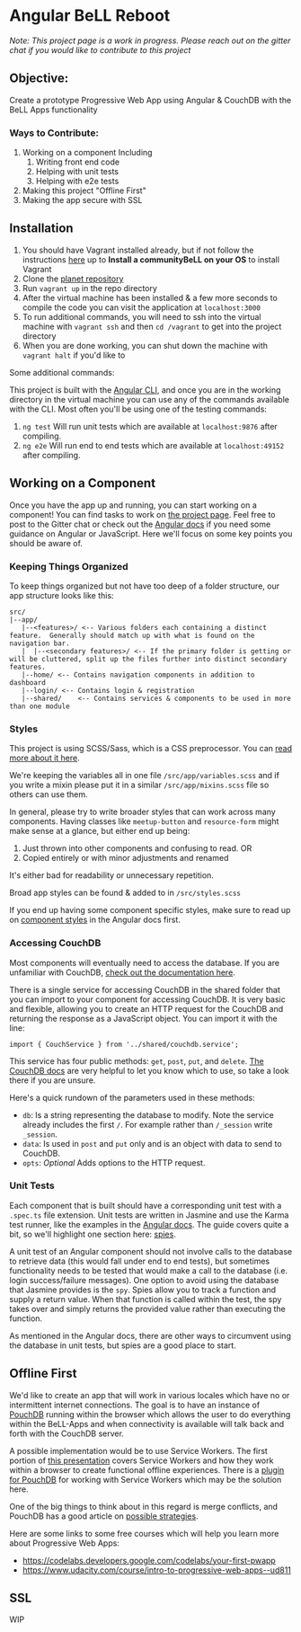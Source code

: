 # Angular BeLL Reboot

*Note: This project page is a work in progress. Please reach out on the gitter chat if you would like to contribute to this project*

## Objective:

Create a prototype Progressive Web App using Angular & CouchDB with the BeLL Apps functionality

### Ways to Contribute:

1. Working on a component
    Including
    1. Writing front end code
    2. Helping with unit tests
    3. Helping with e2e tests
2. Making this project "Offline First"
3. Making the app secure with SSL

## Installation

1. You should have Vagrant installed already, but if not follow the instructions [here](https://github.com/dogi/ole--vagrant-vi) up to **Install a communityBeLL on your OS** to install Vagrant
2. Clone the [planet repository](https://github.com/ole-vi/planet)
3. Run `vagrant up` in the repo directory
4. After the virtual machine has been installed & a few more seconds to compile the code you can visit the application at `localhost:3000`
5. To run additional commands, you will need to ssh into the virtual machine with `vagrant ssh` and then `cd /vagrant` to get into the project directory
6. When you are done working, you can shut down the machine with `vagrant halt` if you'd like to

Some additional commands:

This project is built with the [Angular CLI](https://cli.angular.io/), and once you are in the working directory in the virtual machine you can use any of the commands available with the CLI.  Most often you'll be using one of the testing commands:

1. `ng test` Will run unit tests which are available at `localhost:9876` after compiling.
2. `ng e2e` Will run end to end tests which are available at `localhost:49152` after compiling.

## Working on a Component

Once you have the app up and running, you can start working on a component! You can find tasks to work on [the project page](https://waffle.io/ole-vi/planet). Feel free to post to the Gitter chat or check out the [Angular docs](https://angular.io/docs) if you need some guidance on Angular or JavaScript.  Here we'll focus on some key points you should be aware of.

### Keeping Things Organized

To keep things organized but not have too deep of a folder structure, our app structure looks like this:

```
src/
|--app/
   |--<features>/ <-- Various folders each containing a distinct feature.  Generally should match up with what is found on the navigation bar.
   |  |--<secondary features>/ <-- If the primary folder is getting or will be cluttered, split up the files further into distinct secondary features.
   |--home/ <-- Contains navigation components in addition to dashboard
   |--login/ <-- Contains login & registration
   |--shared/    <-- Contains services & components to be used in more than one module
```

### Styles

This project is using SCSS/Sass, which is a CSS preprocessor.  You can [read more about it here](http://sass-lang.com/).

We're keeping the variables all in one file `/src/app/variables.scss` and if you write a mixin please put it in a similar `/src/app/mixins.scss` file so others can use them.

In general, please try to write broader styles that can work across many components.  Having classes like `meetup-button` and `resource-form` might make sense at a glance, but either end up being:

1. Just thrown into other components and confusing to read.
  OR
2. Copied entirely or with minor adjustments and renamed

It's either bad for readability or unnecessary repetition.

Broad app styles can be found & added to in `/src/styles.scss`

If you end up having some component specific styles, make sure to read up on [component styles](https://angular.io/guide/component-styles) in the Angular docs first.

### Accessing CouchDB

Most components will eventually need to access the database.  If you are unfamiliar with CouchDB, [check out the documentation here](http://docs.couchdb.org/en/2.0.0/).

There is a single service for accessing CouchDB in the shared folder that you can import to your component for accessing CouchDB.  It is very basic and flexible, allowing you to create an HTTP request for the CouchDB and returning the response as a JavaScript object.  You can import it with the line:

```
import { CouchService } from '../shared/couchdb.service';
```

This service has four public methods: `get`, `post`, `put`, and `delete`.  [The CouchDB docs](http://docs.couchdb.org/en/2.0.0/) are very helpful to let you know which to use, so take a look there if you are unsure.

Here's a quick rundown of the parameters used in these methods:

* `db`: Is a string representing the database to modify.  Note the service already includes the first `/`.  For example rather than `/_session` write `_session`.
* `data`: Is used in `post` and `put` only and is an object with data to send to CouchDB.
* `opts`: *Optional* Adds options to the HTTP request.

### Unit Tests

Each component that is built should have a corresponding unit test with a `.spec.ts` file extension.  Unit tests are written in Jasmine and use the Karma test runner, like the examples in the [Angular docs](https://angular.io/guide/testing).  The guide covers quite a bit, so we'll highlight one section here: [spies](https://angular.io/guide/testing#test-a-component-with-an-async-service).

A unit test of an Angular component should not involve calls to the database to retrieve data (this would fall under end to end tests), but sometimes functionality needs to be tested that would make a call to the database (i.e. login success/failure messages).  One option to avoid using the database that Jasmine provides is the `spy`.  Spies allow you to track a function and supply a return value.  When that function is called within the test, the spy takes over and simply returns the provided value rather than executing the function.

As mentioned in the Angular docs, there are other ways to circumvent using the database in unit tests, but spies are a good place to start.

## Offline First

We'd like to create an app that will work in various locales which have no or intermittent internet connections.  The goal is to have an instance of [PouchDB](https://pouchdb.com/) running within the browser which allows the user to do everything within the BeLL-Apps and when connectivity is available will talk back and forth with the CouchDB server.

A possible implementation would be to use Service Workers.  The first portion of [this presentation](https://www.youtube.com/watch?v=cmGr0RszHc8) covers Service Workers and how they work within a browser to create functional offline experiences. There is a [plugin for PouchDB](https://github.com/pouchdb-community/worker-pouch) for working with Service Workers which may be the solution here.

One of the big things to think about in this regard is merge conflicts, and PouchDB has a good article on [possible strategies](https://pouchdb.com/guides/conflicts.html).

Here are some links to some free courses which will help you learn more about Progressive Web Apps:

* https://codelabs.developers.google.com/codelabs/your-first-pwapp
* https://www.udacity.com/course/intro-to-progressive-web-apps--ud811

## SSL

WIP
